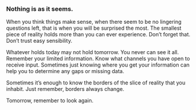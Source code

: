 ### Nothing is as it seems.

When you think things make sense, when there seem to be no lingering questions left, that is when you will be surprised the most. The smallest piece of reality holds more than you can ever experience. Don’t forget that.  Don’t trust easy sensibility.

Whatever holds today may not hold tomorrow. You never can see it all. Remember your limited information. Know what channels you have open to receive input. Sometimes just knowing where you get your information can help you to determine any gaps or missing data.

Sometimes it’s enough to know the borders of the slice of reality that you inhabit. Just remember, borders always change.

Tomorrow, remember to look again. 